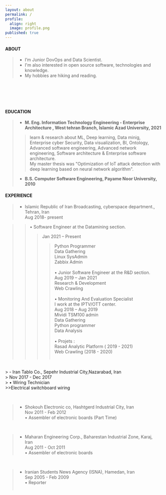 ```yaml
---
layout: about
permalink: /
profile:
  align: right
  image: profile.png
published: true
---
```


#### ABOUT

> * I’m Junior DovOps and Data Scientist. <br>
> * I'm also interested in open source software, technologies and knowledge. <br>
> * My hobbies are hiking and reading.<br>
 
 ‌
 
<!-- > I strive for gender equality  <br> -->


 ‌  <br><br>
<!--
[Gradfolio](https://github.com/jitinnair1/gradfolio){:target="_blank"} is a responsive, dark-mode ready Jekyll theme designed keeping academia in mind. The easiest way to install the theme is to fork it using GitHub. Check the README file for [instructions](https://github.com/jitinnair1/gradfolio#installation){:target="_blank"}.
<!--
If you want to use this space to write your biography here, edit the `index.md` file. You can put a picture in, too. Rename your picture to `profile.png` and put it in the `assets/images/` folder.
<!--
The social-icons footer can be used to link profiles from GitHub, OrcID and ReasearchGate aprart form the usual Twitter, LinkedIn and Facebook. You can add your user ID in the `_config.yml` file to link your accounts.
-->
#### EDUCATION
>- <strong> M. Eng. Information Technology Engineering - Enterprise Architecture ,  West tehran Branch, Islamic Azad University, 2021 </strong>
>><p>learn & research about ML, Deep learning, Data minig, Enterprise cyber Security, Data visualization, BI, Ontology, Advanced software engineering, Advanced network engineering, Software architecture & Enterprise software architecture.<br>My  master thesis was "Optimization of IoT attack detection with deep learning based on neural network algorithm". </p>
>- <strong> B.S. Computer Software Engineering, Payame Noor University, 2010 </strong>
>


#### EXPERIENCE

> - Islamic Republic of Iran Broadcasting, cyberspace department., Tehran, Iran<br>
Aug 2018- present

>> •	Software Engineer at the Datamining section.<br>
>>> Jan 2021 – Present<br>
>>>> Python Programmer<br>
>>>> Data Gathering<br>
>>>> Linux SysAdmin<br>
>>>> Zabbix Admin<br>
 ‌ <br>
>> •	Junior Software Engineer at the R&D section.<br>
>>> Aug 2019 – Jan 2021<br>
>>>> Research & Development<br>
>>>> Web Crawling<br>
 ‌ <br>
>> •	Monitoring And Evaluation Specialist<br>
>>> I work at the IPTV/OTT center.<br>
>>> Aug 2018 – Aug 2019<br>
>>>> Mividi TSM100 admin<br>
>>>> Data Gathering<br>
>>>> Python programmer<br>
>>>>Data Analysis<br>
 ‌ <br>
> •	Projets :<br>
> Rasad Analytic Platform ( 2019 - 2021)<br>
> Web Crawling (2018 - 2020)<br>
 ‌ 
<br>
> - Iran Tablo Co., Sepehr Industrial City,Nazarabad, Iran<br>
> Nov 2017 - Dec 2017<br>
> •	Wiring Technician<br>
>>Electrical switchboard wiring<br>

 ‌ <br>
 
> - Shokouh Electronic co, Hashtgerd Industrial City, Iran<br>
> Nov 2011 - Feb 2012<br>
> •	Assembler of electronic boards (Part Time)<br>

 ‌ <br>
 
> - Maharan Engineering Corp., Baharestan Industrial Zone, Karaj, Iran<br>
> Aug 2011 - Oct 2011<br>
> •	Assembler of electronic boards<br>

 ‌ <br>
 
> - Iranian Students News Agency (ISNA), Hamedan, Iran<br>
> Sep 2005 - Feb 2009<br>
> •	Reporter<br>
 ‌ <br>







